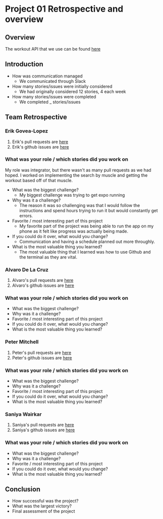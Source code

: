 # Project 01 Retrospective and overview

## Overview
The workout API that we use can be found [here](https://wger.de/en/software/api)



## Introduction

- How was communication managed
  - We communicated through Slack
- How many stories/issues were initially considered
  - We had originally considered 12 stories, 4 each week
- How many stories/issues were completed
  - We completed _ stories/issues

## Team Retrospective
### Erik Govea-Lopez
1. Erik's pull requests are [here](https://github.com/saniyaw7/Project1SE/pulls?q=is%3Apr+is%3Aclosed)
2. Erik's github issues are [here](https://github.com/saniyaw7/Project1SE/issues)
### What was your role / which stories did you work on
My role was integrator, but there wasn't as many pull requests as we had hoped. I worked on implementing the search by muscle and getting the workout based off of that muscle.
- What was the biggest challenge?
  - My biggest challenge was trying to get expo running 
- Why was it a challenge?
  - The reason it was so challenging was that I would follow the instructions and spend hours trying to run it but would constantly get errors.
- Favorite / most interesting part of this project
  - My favorite part of the project was being able to run the app on my phone as it felt like progress was actually being made.
- If you could do it over, what would you change?
  - Communication and having a schedule planned out more throughly.
- What is the most valuable thing you learned?
  - The most valuable thing that I learned was how to use Github and the terminal as they are vital.

### Alvaro De La Cruz
1. Alvaro's pull requests are [here]()
2. Alvaro's github issues are [here]()
### What was your role / which stories did you work on
- What was the biggest challenge?
- Why was it a challenge?
- Favorite / most interesting part of this project
- If you could do it over, what would you change?
- What is the most valuable thing you learned?

### Peter Mitchell
1. Peter's pull requests are [here]()
2. Peter's github issues are [here]()
### What was your role / which stories did you work on
- What was the biggest challenge?
- Why was it a challenge?
- Favorite / most interesting part of this project
- If you could do it over, what would you change?
- What is the most valuable thing you learned?

### Saniya Wairkar
1. Saniya's pull requests are [here]()
2. Saniya's github issues are [here]()
### What was your role / which stories did you work on
- What was the biggest challenge?
- Why was it a challenge?
- Favorite / most interesting part of this project
- If you could do it over, what would you change?
- What is the most valuable thing you learned?


## Conclusion
- How successful was the project?
- What was the largest victory?
- Final assessment of the project

